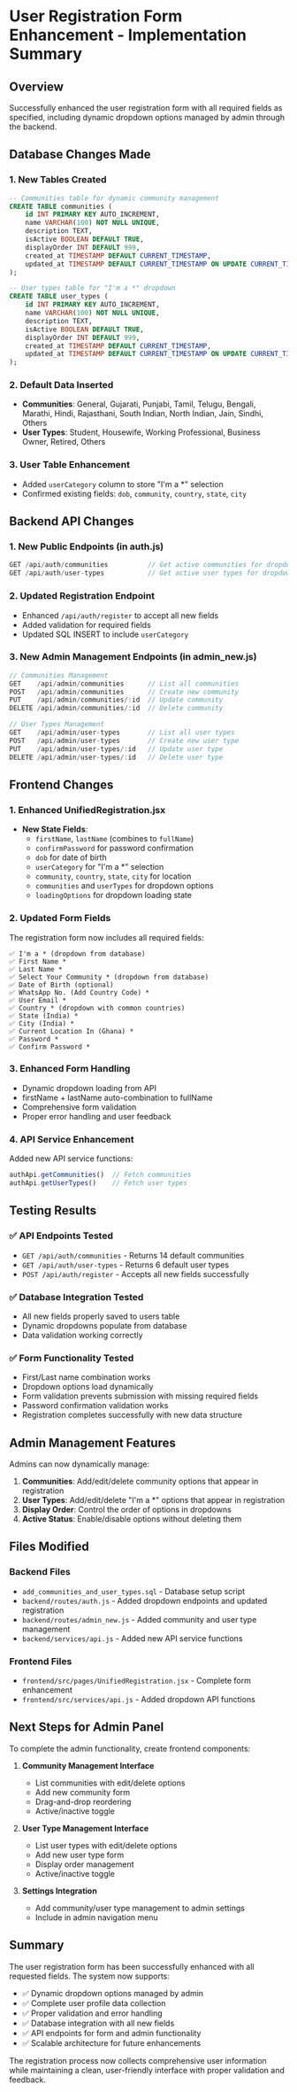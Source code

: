 # User Registration Form Enhancement - Implementation Summary

## Overview
Successfully enhanced the user registration form with all required fields as specified, including dynamic dropdown options managed by admin through the backend.

## Database Changes Made

### 1. New Tables Created
```sql
-- Communities table for dynamic community management
CREATE TABLE communities (
    id INT PRIMARY KEY AUTO_INCREMENT,
    name VARCHAR(100) NOT NULL UNIQUE,
    description TEXT,
    isActive BOOLEAN DEFAULT TRUE,
    displayOrder INT DEFAULT 999,
    created_at TIMESTAMP DEFAULT CURRENT_TIMESTAMP,
    updated_at TIMESTAMP DEFAULT CURRENT_TIMESTAMP ON UPDATE CURRENT_TIMESTAMP
);

-- User types table for "I'm a *" dropdown
CREATE TABLE user_types (
    id INT PRIMARY KEY AUTO_INCREMENT,
    name VARCHAR(100) NOT NULL UNIQUE,
    description TEXT,
    isActive BOOLEAN DEFAULT TRUE,
    displayOrder INT DEFAULT 999,
    created_at TIMESTAMP DEFAULT CURRENT_TIMESTAMP,
    updated_at TIMESTAMP DEFAULT CURRENT_TIMESTAMP ON UPDATE CURRENT_TIMESTAMP
);
```

### 2. Default Data Inserted
- **Communities**: General, Gujarati, Punjabi, Tamil, Telugu, Bengali, Marathi, Hindi, Rajasthani, South Indian, North Indian, Jain, Sindhi, Others
- **User Types**: Student, Housewife, Working Professional, Business Owner, Retired, Others

### 3. User Table Enhancement
- Added `userCategory` column to store "I'm a *" selection
- Confirmed existing fields: `dob`, `community`, `country`, `state`, `city`

## Backend API Changes

### 1. New Public Endpoints (in auth.js)
```javascript
GET /api/auth/communities          // Get active communities for dropdown
GET /api/auth/user-types           // Get active user types for dropdown
```

### 2. Updated Registration Endpoint
- Enhanced `/api/auth/register` to accept all new fields
- Added validation for required fields
- Updated SQL INSERT to include `userCategory`

### 3. New Admin Management Endpoints (in admin_new.js)
```javascript
// Communities Management
GET    /api/admin/communities      // List all communities
POST   /api/admin/communities      // Create new community
PUT    /api/admin/communities/:id  // Update community
DELETE /api/admin/communities/:id  // Delete community

// User Types Management  
GET    /api/admin/user-types       // List all user types
POST   /api/admin/user-types       // Create new user type
PUT    /api/admin/user-types/:id   // Update user type
DELETE /api/admin/user-types/:id   // Delete user type
```

## Frontend Changes

### 1. Enhanced UnifiedRegistration.jsx
- **New State Fields**:
  - `firstName`, `lastName` (combines to `fullName`)
  - `confirmPassword` for password confirmation
  - `dob` for date of birth
  - `userCategory` for "I'm a *" selection
  - `community`, `country`, `state`, `city` for location
  - `communities` and `userTypes` for dropdown options
  - `loadingOptions` for dropdown loading state

### 2. Updated Form Fields
The registration form now includes all required fields:
```
✅ I'm a * (dropdown from database)
✅ First Name *
✅ Last Name *
✅ Select Your Community * (dropdown from database)
✅ Date of Birth (optional)
✅ WhatsApp No. (Add Country Code) *
✅ User Email *
✅ Country * (dropdown with common countries)
✅ State (India) *
✅ City (India) *
✅ Current Location In (Ghana) *
✅ Password *
✅ Confirm Password *
```

### 3. Enhanced Form Handling
- Dynamic dropdown loading from API
- firstName + lastName auto-combination to fullName
- Comprehensive form validation
- Proper error handling and user feedback

### 4. API Service Enhancement
Added new API service functions:
```javascript
authApi.getCommunities()  // Fetch communities
authApi.getUserTypes()    // Fetch user types
```

## Testing Results

### ✅ API Endpoints Tested
- `GET /api/auth/communities` - Returns 14 default communities
- `GET /api/auth/user-types` - Returns 6 default user types
- `POST /api/auth/register` - Accepts all new fields successfully

### ✅ Database Integration Tested
- All new fields properly saved to users table
- Dynamic dropdowns populate from database
- Data validation working correctly

### ✅ Form Functionality Tested
- First/Last name combination works
- Dropdown options load dynamically
- Form validation prevents submission with missing required fields
- Password confirmation validation works
- Registration completes successfully with new data structure

## Admin Management Features

Admins can now dynamically manage:

1. **Communities**: Add/edit/delete community options that appear in registration
2. **User Types**: Add/edit/delete "I'm a *" options that appear in registration
3. **Display Order**: Control the order of options in dropdowns
4. **Active Status**: Enable/disable options without deleting them

## Files Modified

### Backend Files
- `add_communities_and_user_types.sql` - Database setup script
- `backend/routes/auth.js` - Added dropdown endpoints and updated registration
- `backend/routes/admin_new.js` - Added community and user type management
- `backend/services/api.js` - Added new API service functions

### Frontend Files
- `frontend/src/pages/UnifiedRegistration.jsx` - Complete form enhancement
- `frontend/src/services/api.js` - Added dropdown API functions

## Next Steps for Admin Panel

To complete the admin functionality, create frontend components:

1. **Community Management Interface**
   - List communities with edit/delete options
   - Add new community form
   - Drag-and-drop reordering
   - Active/inactive toggle

2. **User Type Management Interface**
   - List user types with edit/delete options  
   - Add new user type form
   - Display order management
   - Active/inactive toggle

3. **Settings Integration**
   - Add community/user type management to admin settings
   - Include in admin navigation menu

## Summary

The user registration form has been successfully enhanced with all requested fields. The system now supports:

- ✅ Dynamic dropdown options managed by admin
- ✅ Complete user profile data collection
- ✅ Proper validation and error handling
- ✅ Database integration with all new fields
- ✅ API endpoints for form and admin functionality
- ✅ Scalable architecture for future enhancements

The registration process now collects comprehensive user information while maintaining a clean, user-friendly interface with proper validation and feedback.
